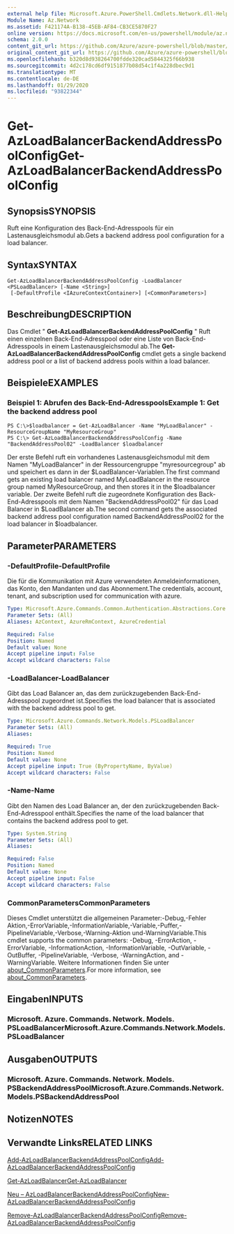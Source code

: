 ```yaml
---
external help file: Microsoft.Azure.PowerShell.Cmdlets.Network.dll-Help.xml
Module Name: Az.Network
ms.assetid: F421174A-B138-45EB-AF84-CB3CE5870F27
online version: https://docs.microsoft.com/en-us/powershell/module/az.network/get-azloadbalancerbackendaddresspoolconfig
schema: 2.0.0
content_git_url: https://github.com/Azure/azure-powershell/blob/master/src/Network/Network/help/Get-AzLoadBalancerBackendAddressPoolConfig.md
original_content_git_url: https://github.com/Azure/azure-powershell/blob/master/src/Network/Network/help/Get-AzLoadBalancerBackendAddressPoolConfig.md
ms.openlocfilehash: b320d8d938264700fdde320cad5844325f66b938
ms.sourcegitcommit: 4d2c178cd6df9151877b08d54c1f4a228dbec9d1
ms.translationtype: MT
ms.contentlocale: de-DE
ms.lasthandoff: 01/29/2020
ms.locfileid: "93822344"
---
```

# <span data-ttu-id="98a68-101">Get-AzLoadBalancerBackendAddressPoolConfig</span><span class="sxs-lookup"><span data-stu-id="98a68-101">Get-AzLoadBalancerBackendAddressPoolConfig</span></span>

## <span data-ttu-id="98a68-102">Synopsis</span><span class="sxs-lookup"><span data-stu-id="98a68-102">SYNOPSIS</span></span>
<span data-ttu-id="98a68-103">Ruft eine Konfiguration des Back-End-Adresspools für ein Lastenausgleichsmodul ab.</span><span class="sxs-lookup"><span data-stu-id="98a68-103">Gets a backend address pool configuration for a load balancer.</span></span>

## <span data-ttu-id="98a68-104">Syntax</span><span class="sxs-lookup"><span data-stu-id="98a68-104">SYNTAX</span></span>

```
Get-AzLoadBalancerBackendAddressPoolConfig -LoadBalancer <PSLoadBalancer> [-Name <String>]
 [-DefaultProfile <IAzureContextContainer>] [<CommonParameters>]
```

## <span data-ttu-id="98a68-105">Beschreibung</span><span class="sxs-lookup"><span data-stu-id="98a68-105">DESCRIPTION</span></span>
<span data-ttu-id="98a68-106">Das Cmdlet " **Get-AzLoadBalancerBackendAddressPoolConfig** " Ruft einen einzelnen Back-End-Adresspool oder eine Liste von Back-End-Adresspools in einem Lastenausgleichsmodul ab.</span><span class="sxs-lookup"><span data-stu-id="98a68-106">The **Get-AzLoadBalancerBackendAddressPoolConfig** cmdlet gets a single backend address pool or a list of backend address pools within a load balancer.</span></span>

## <span data-ttu-id="98a68-107">Beispiele</span><span class="sxs-lookup"><span data-stu-id="98a68-107">EXAMPLES</span></span>

### <span data-ttu-id="98a68-108">Beispiel 1: Abrufen des Back-End-Adresspools</span><span class="sxs-lookup"><span data-stu-id="98a68-108">Example 1: Get the backend address pool</span></span>
```
PS C:\>$loadbalancer = Get-AzLoadBalancer -Name "MyLoadBalancer" -ResourceGroupName "MyResourceGroup"
PS C:\> Get-AzLoadBalancerBackendAddressPoolConfig -Name "BackendAddressPool02" -LoadBalancer $loadbalancer
```

<span data-ttu-id="98a68-109">Der erste Befehl ruft ein vorhandenes Lastenausgleichsmodul mit dem Namen "MyLoadBalancer" in der Ressourcengruppe "myresourcegroup" ab und speichert es dann in der $LoadBalancer-Variablen.</span><span class="sxs-lookup"><span data-stu-id="98a68-109">The first command gets an existing load balancer named MyLoadBalancer in the resource group named MyResourceGroup, and then stores it in the $loadbalancer variable.</span></span>
<span data-ttu-id="98a68-110">Der zweite Befehl ruft die zugeordnete Konfiguration des Back-End-Adresspools mit dem Namen "BackendAddressPool02" für das Load Balancer in $LoadBalancer ab.</span><span class="sxs-lookup"><span data-stu-id="98a68-110">The second command gets the associated backend address pool configuration named BackendAddressPool02 for the load balancer in $loadbalancer.</span></span>

## <span data-ttu-id="98a68-111">Parameter</span><span class="sxs-lookup"><span data-stu-id="98a68-111">PARAMETERS</span></span>

### <span data-ttu-id="98a68-112">-DefaultProfile</span><span class="sxs-lookup"><span data-stu-id="98a68-112">-DefaultProfile</span></span>
<span data-ttu-id="98a68-113">Die für die Kommunikation mit Azure verwendeten Anmeldeinformationen, das Konto, den Mandanten und das Abonnement.</span><span class="sxs-lookup"><span data-stu-id="98a68-113">The credentials, account, tenant, and subscription used for communication with azure.</span></span>

```yaml
Type: Microsoft.Azure.Commands.Common.Authentication.Abstractions.Core.IAzureContextContainer
Parameter Sets: (All)
Aliases: AzContext, AzureRmContext, AzureCredential

Required: False
Position: Named
Default value: None
Accept pipeline input: False
Accept wildcard characters: False
```

### <span data-ttu-id="98a68-114">-LoadBalancer</span><span class="sxs-lookup"><span data-stu-id="98a68-114">-LoadBalancer</span></span>
<span data-ttu-id="98a68-115">Gibt das Load Balancer an, das dem zurückzugebenden Back-End-Adresspool zugeordnet ist.</span><span class="sxs-lookup"><span data-stu-id="98a68-115">Specifies the load balancer that is associated with the backend address pool to get.</span></span>

```yaml
Type: Microsoft.Azure.Commands.Network.Models.PSLoadBalancer
Parameter Sets: (All)
Aliases:

Required: True
Position: Named
Default value: None
Accept pipeline input: True (ByPropertyName, ByValue)
Accept wildcard characters: False
```

### <span data-ttu-id="98a68-116">-Name</span><span class="sxs-lookup"><span data-stu-id="98a68-116">-Name</span></span>
<span data-ttu-id="98a68-117">Gibt den Namen des Load Balancer an, der den zurückzugebenden Back-End-Adresspool enthält.</span><span class="sxs-lookup"><span data-stu-id="98a68-117">Specifies the name of the load balancer that contains the backend address pool to get.</span></span>

```yaml
Type: System.String
Parameter Sets: (All)
Aliases:

Required: False
Position: Named
Default value: None
Accept pipeline input: False
Accept wildcard characters: False
```

### <span data-ttu-id="98a68-118">CommonParameters</span><span class="sxs-lookup"><span data-stu-id="98a68-118">CommonParameters</span></span>
<span data-ttu-id="98a68-119">Dieses Cmdlet unterstützt die allgemeinen Parameter:-Debug,-Fehler Aktion,-ErrorVariable,-InformationVariable,-Variable,-Puffer,-PipelineVariable,-Verbose,-Warning-Aktion und-WarningVariable.</span><span class="sxs-lookup"><span data-stu-id="98a68-119">This cmdlet supports the common parameters: -Debug, -ErrorAction, -ErrorVariable, -InformationAction, -InformationVariable, -OutVariable, -OutBuffer, -PipelineVariable, -Verbose, -WarningAction, and -WarningVariable.</span></span> <span data-ttu-id="98a68-120">Weitere Informationen finden Sie unter [about_CommonParameters](https://go.microsoft.com/fwlink/?LinkID=113216).</span><span class="sxs-lookup"><span data-stu-id="98a68-120">For more information, see [about_CommonParameters](https://go.microsoft.com/fwlink/?LinkID=113216).</span></span>

## <span data-ttu-id="98a68-121">Eingaben</span><span class="sxs-lookup"><span data-stu-id="98a68-121">INPUTS</span></span>

### <span data-ttu-id="98a68-122">Microsoft. Azure. Commands. Network. Models. PSLoadBalancer</span><span class="sxs-lookup"><span data-stu-id="98a68-122">Microsoft.Azure.Commands.Network.Models.PSLoadBalancer</span></span>

## <span data-ttu-id="98a68-123">Ausgaben</span><span class="sxs-lookup"><span data-stu-id="98a68-123">OUTPUTS</span></span>

### <span data-ttu-id="98a68-124">Microsoft. Azure. Commands. Network. Models. PSBackendAddressPool</span><span class="sxs-lookup"><span data-stu-id="98a68-124">Microsoft.Azure.Commands.Network.Models.PSBackendAddressPool</span></span>

## <span data-ttu-id="98a68-125">Notizen</span><span class="sxs-lookup"><span data-stu-id="98a68-125">NOTES</span></span>

## <span data-ttu-id="98a68-126">Verwandte Links</span><span class="sxs-lookup"><span data-stu-id="98a68-126">RELATED LINKS</span></span>

[<span data-ttu-id="98a68-127">Add-AzLoadBalancerBackendAddressPoolConfig</span><span class="sxs-lookup"><span data-stu-id="98a68-127">Add-AzLoadBalancerBackendAddressPoolConfig</span></span>](./Add-AzLoadBalancerBackendAddressPoolConfig.md)

[<span data-ttu-id="98a68-128">Get-AzLoadBalancer</span><span class="sxs-lookup"><span data-stu-id="98a68-128">Get-AzLoadBalancer</span></span>](./Get-AzLoadBalancer.md)

[<span data-ttu-id="98a68-129">Neu – AzLoadBalancerBackendAddressPoolConfig</span><span class="sxs-lookup"><span data-stu-id="98a68-129">New-AzLoadBalancerBackendAddressPoolConfig</span></span>](./New-AzLoadBalancerBackendAddressPoolConfig.md)

[<span data-ttu-id="98a68-130">Remove-AzLoadBalancerBackendAddressPoolConfig</span><span class="sxs-lookup"><span data-stu-id="98a68-130">Remove-AzLoadBalancerBackendAddressPoolConfig</span></span>](./Remove-AzLoadBalancerBackendAddressPoolConfig.md)


